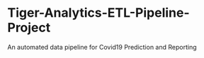 # Tiger-Analytics-ETL-Pipeline-Project
An automated data pipeline for Covid19 Prediction and Reporting
